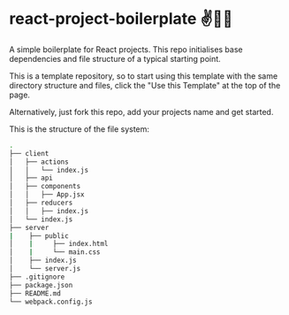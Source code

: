 # react-project-boilerplate ✌️🧞‍♀️
A simple boilerplate for React projects. This repo initialises base dependencies and file structure of a typical starting point.

This is a template repository, so to start using this template with the same directory structure and files, click the "Use this Template" at the top of the page.

Alternatively, just fork this repo, add your projects name and get started. 


This is the structure of the file system:

```sh
.
├── client
│   ├── actions
│   │   └── index.js
│   ├── api
│   ├── components
│   │   ├── App.jsx
│   ├── reducers
│   │   ├── index.js
│   └── index.js
├── server
|    ├── public
│    |     ├── index.html
│    |     └── main.css
│    ├── index.js
│    └── server.js
├── .gitignore
├── package.json
├── README.md
└── webpack.config.js
